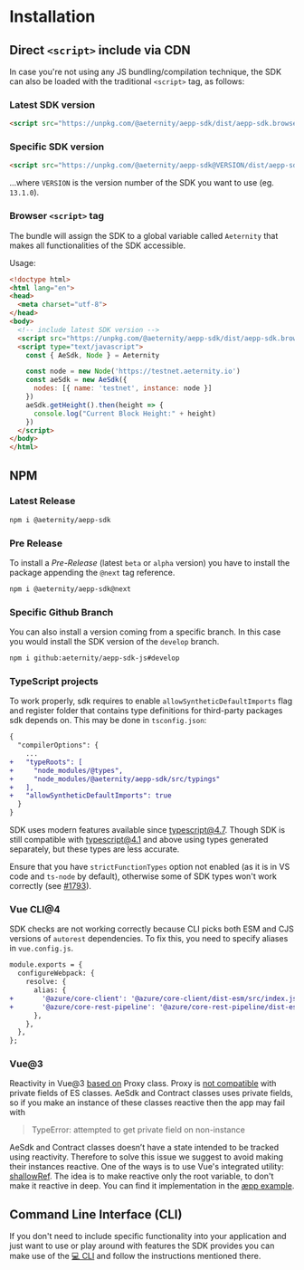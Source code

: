 # Installation

## Direct `<script>` include via CDN
In case you're not using any JS bundling/compilation technique, the SDK can also be loaded with the traditional `<script>` tag, as follows:

### Latest SDK version

```html
<script src="https://unpkg.com/@aeternity/aepp-sdk/dist/aepp-sdk.browser-script.js"></script>
```

### Specific SDK version
```html
<script src="https://unpkg.com/@aeternity/aepp-sdk@VERSION/dist/aepp-sdk.browser-script.js"></script>
```
...where `VERSION` is the version number of the SDK you want to use (eg. `13.1.0`).

### Browser `<script>` tag
The bundle will assign the SDK to a global variable called `Aeternity` that makes all functionalities of the SDK accessible.

Usage:

```html
<!doctype html>
<html lang="en">
<head>
  <meta charset="utf-8">
</head>
<body>
  <!-- include latest SDK version -->
  <script src="https://unpkg.com/@aeternity/aepp-sdk/dist/aepp-sdk.browser-script.js"></script>
  <script type="text/javascript">
    const { AeSdk, Node } = Aeternity

    const node = new Node('https://testnet.aeternity.io')
    const aeSdk = new AeSdk({
      nodes: [{ name: 'testnet', instance: node }]
    })
    aeSdk.getHeight().then(height => {
      console.log("Current Block Height:" + height)
    })
  </script>
</body>
</html>
```

## NPM

### Latest Release

```bash
npm i @aeternity/aepp-sdk
```

### Pre Release
To install a _Pre-Release_ (latest `beta` or `alpha` version) you have to install the package appending the `@next` tag reference.
```bash
npm i @aeternity/aepp-sdk@next
```

### Specific Github Branch
You can also install a version coming from a specific branch. In this case you would install the SDK version of the `develop` branch.
```bash
npm i github:aeternity/aepp-sdk-js#develop
```

### TypeScript projects
To work properly, sdk requires to enable `allowSyntheticDefaultImports` flag and register folder
that contains type definitions for third-party packages sdk depends on.
This may be done in `tsconfig.json`:
```diff
{
  "compilerOptions": {
    ...
+   "typeRoots": [
+     "node_modules/@types",
+     "node_modules/@aeternity/aepp-sdk/src/typings"
+   ],
+   "allowSyntheticDefaultImports": true
  }
}
```
SDK uses modern features available since typescript@4.7. Though SDK is still compatible with typescript@4.1 and above using types generated separately, but these types are less accurate.

Ensure that you have `strictFunctionTypes` option not enabled (as it is in VS code and `ts-node` by default), otherwise some of SDK types won't work correctly (see [#1793](https://github.com/aeternity/aepp-sdk-js/issues/1793)).

### Vue CLI@4
SDK checks are not working correctly because CLI picks both ESM and CJS versions of `autorest`
dependencies. To fix this, you need to specify aliases in `vue.config.js`.
```diff
module.exports = {
  configureWebpack: {
    resolve: {
      alias: {
+       '@azure/core-client': '@azure/core-client/dist-esm/src/index.js',
+       '@azure/core-rest-pipeline': '@azure/core-rest-pipeline/dist-esm/src/index.js',
      },
    },
  },
};
```

### Vue@3
Reactivity in Vue@3 [based on] Proxy class. Proxy is [not compatible] with private fields of ES
classes. AeSdk and Contract classes uses private fields, so if you make an instance of these
classes reactive then the app may fail with

> TypeError: attempted to get private field on non-instance

AeSdk and Contract classes doesn’t have a state intended to be tracked using reactivity. Therefore
to solve this issue we suggest to avoid making their instances reactive. One of the ways is to use
Vue's integrated utility: [shallowRef]. The idea is to make reactive only the
root variable, to don't make it reactive in deep. You can find it implementation in the
[æpp example].

[based on]: https://vuejs.org/guide/extras/reactivity-in-depth.html#how-reactivity-works-in-vue
[not compatible]: https://github.com/tc39/proposal-class-fields/issues/106
[shallowRef]: https://vuejs.org/api/reactivity-advanced.html#shallowref
[æpp example]: https://github.com/aeternity/aepp-sdk-js/tree/71da12b5df56b41f7317d1fb064e44e8ea118d6c/examples/browser/aepp

## Command Line Interface (CLI)
If you don't need to include specific functionality into your application and just want to use or play around with features the SDK provides you can make use of the [💻 CLI](https://github.com/aeternity/aepp-cli-js) and follow the instructions mentioned there.
